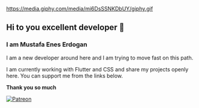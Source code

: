 https://media.giphy.com/media/mi6DsSSNKDbUY/giphy.gif

## Hi to you excellent developer 👋

### I am Mustafa Enes Erdogan
I am a new developer around here and I am trying to move fast on this path.

I am currently working with Flutter and CSS and share my projects openly here. You can support me from the links below.

**Thank you so much**

[![Patreon](https://i.hizliresim.com/44qZRa.jpg "Patreon")](https://www.patreon.com/m_eneserdogan "Patreon")
